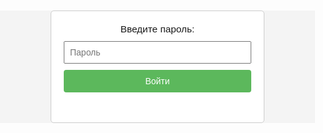 <html lang="ru">
<head>
  <meta charset="UTF-8" />
  <meta name="viewport" content="width=device-width, initial-scale=1.0" />
  <title>Password Protected Page</title>
  <style>
    /* Простые стили для оформления */
    body {
      font-family: Arial, sans-serif;
      background-color: #f4f4f4;
      margin: 0;
      padding: 0;
      text-align: center;
    }
    #login-box {
      background-color: #fff;
      max-width: 300px;
      margin: 100px auto;
      padding: 20px;
      border: 1px solid #ccc;
      border-radius: 5px;
    }
    #login-box p {
      margin: 0 0 10px;
      font-size: 1.1em;
    }
    #password-input {
      width: 100%;
      padding: 8px;
      box-sizing: border-box;
      font-size: 1em;
      margin-bottom: 10px;
    }
    #submit-btn {
      width: 100%;
      padding: 10px;
      font-size: 1em;
      border: none;
      border-radius: 4px;
      background-color: #5cb85c;
      color: #fff;
      cursor: pointer;
    }
    #submit-btn:hover {
      background-color: #4cae4c;
    }
    #message {
      color: red;
      margin-top: 10px;
      height: 1.2em; /* Резервируем место для сообщения */
    }
    #protected-content {
      display: none; /* Скрываем контент по умолчанию */
      max-width: 600px;
      margin: 50px auto;
      text-align: center;
    }
    #protected-content img {
      max-width: 100%;
      height: auto;
    }
  </style>
</head>
<body>
  <div id="login-box">
    <p>Введите пароль:</p>
    <form id="login-form">
      <input type="password" id="password-input" placeholder="Пароль" required />
      <button type="submit" id="submit-btn">Войти</button>
    </form>
    <p id="message"></p>
  </div>
  
  <div id="protected-content">
    <h2>To My Young Beautiful Lady</h2>
        <p>Ксюшенька, поздравляю тебя с праздником весны и Международным женским днём! 💐</p>
    <p>Этот день наполнен весной, красотой и теплом, и самое удивительное - ты сама воплощаешь все эти качества ✨ Ведь от твоей женской энергии пробуждается весна на душе - все внутри расцветает, а холодные лучи солнца сменяются на более мягкие, теплые, наполняя к жизни все вокруг!</p>
    <p>Пусть в этот день нас и разделяет огромный океан, но даже он меркнет перед объемом тех теплых чувств, которые я испытываю к тебе ❤️ Добрые слова, мысли, поступки находят путь до наших с тобой сердец, невзирая ни на что!</p>
    <p>Ангел, оставайся такой же удивительной, вдохновляющей и нежной. Пусть в твоём сердце всегда будет тепло, как в самый ласковый весенний день 💜</p>
    <p>Безумно скучаю, ценю и дорожу тобой. Обнимаю крепко и целую во все твои любимые места 😘💋</p>
    <p>С заботой и любовью,<br>Д.</p>
    <!-- Изображение, которое отображается при верном пароле (можно заменить на своё) -->
    <img src="IMG_1696.jpeg" alt="Secret Image" />
  </div>
  <script>
    // JavaScript для проверки пароля
    const CORRECT_PASSWORD = "5466"; // Пароль (измените при необходимости)
    
    document.getElementById("login-form").addEventListener("submit", function(event) {
      event.preventDefault(); // Отменяем стандартное действие формы (перезагрузку)
      const enteredPassword = document.getElementById("password-input").value;
      
      if (enteredPassword === CORRECT_PASSWORD) {
        // Пароль верный – показываем защищённый контент и скрываем форму ввода
        document.getElementById("protected-content").style.display = "block";
        document.getElementById("login-box").style.display = "none";
      } else {
        // Пароль неверный – показываем сообщение об ошибке
        document.getElementById("message").textContent = "Неверный пароль. Попробуйте снова.";
        document.getElementById("password-input").value = "";
        document.getElementById("password-input").focus();
      }
    });
  </script>
</body>
</html>
